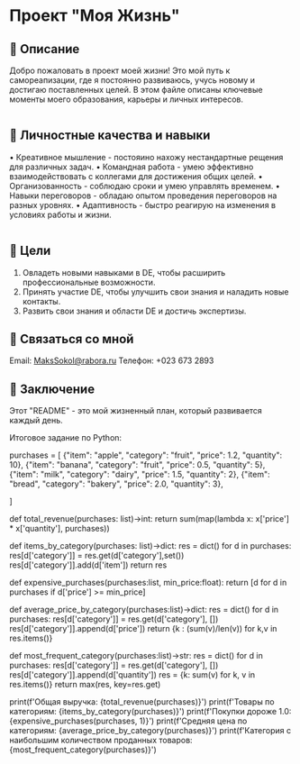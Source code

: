 # Проект "Моя Жизнь"


## 📖 Описание

Добро пожаловать в проект моей жизни! Это мой путь к самореапизации, где я постоянно развиваюсь, учусь новому и достигаю поставленных целей. В этом файле описаны ключевые моменты моего образования, карьеры и личных интересов.

```bash
```

## 🌿 Личностные качества и навыки

• Креативное мышление - постояино нахожу нестандартные рещения для различных задач.
• Командная работа - умею эффективно взаимодействовать с коллегами для достижения общих целей.
• Организованность - соблюдаю сроки и умею управлять временем.
• Навыки переговоров - обладаю опытом проведения переговоров на разных уровнях. 
• Адаптивность - быстро реагирую на изменения в условиях работы и жизни.

```bash
```

## 📜 Цели

1. Овладеть новыми навыками в DE, чтобы расширить профессиональные возможности.
2. Принять участие DE, чтобы улучшить свои знания и наладить новые контакты.
3. Развить свои знания и области DE и достичь экспертизы.

## 🙌 Связаться со мной

Email: MaksSokol@rabora.ru
Телефон: +023 673 2893

## 💭 Заключение

Этот "README" - это мой жизненный план, который развивается каждый день.




Итоговое задание по Python:

purchases = [
    {"item": "apple", "category": "fruit", "price": 1.2, "quantity": 10},
    {"item": "banana", "category": "fruit", "price": 0.5, "quantity": 5},
    {"item": "milk", "category": "dairy", "price": 1.5, "quantity": 2},
    {"item": "bread", "category": "bakery", "price": 2.0, "quantity": 3},

]


def total_revenue(purchases: list)->int:
    return sum(map(lambda x: x['price'] * x['quantity'], purchases))


def items_by_category(purchases: list)->dict:
    res = dict()
    for d in purchases:
        res[d['category']] = res.get(d['category'],set())
        res[d['category']].add(d['item'])
    return res


def expensive_purchases(purchases:list, min_price:float):
    return [d for d in purchases if d['price'] >= min_price]


def average_price_by_category(purchases:list)->dict:
    res = dict()
    for d in purchases:
        res[d['category']] = res.get(d['category'], [])
        res[d['category']].append(d['price'])
    return {k : (sum(v)/len(v)) for k,v in res.items()}


def most_frequent_category(purchases:list)->str:
    res = dict()
    for d in purchases:
        res[d['category']] = res.get(d['category'], [])
        res[d['category']].append(d['quantity'])
    res = {k: sum(v) for k, v in res.items()}
    return max(res, key=res.get)

print(f'Общая выручка: {total_revenue(purchases)}')
print(f'Товары по категориям: {items_by_category(purchases)}')
print(f'Покупки дороже 1.0: {expensive_purchases(purchases, 1)}')
print(f'Средняя цена по категориям: {average_price_by_category(purchases)}')
print(f'Категория с наибольшим количеством проданных товаров: {most_frequent_category(purchases)}')